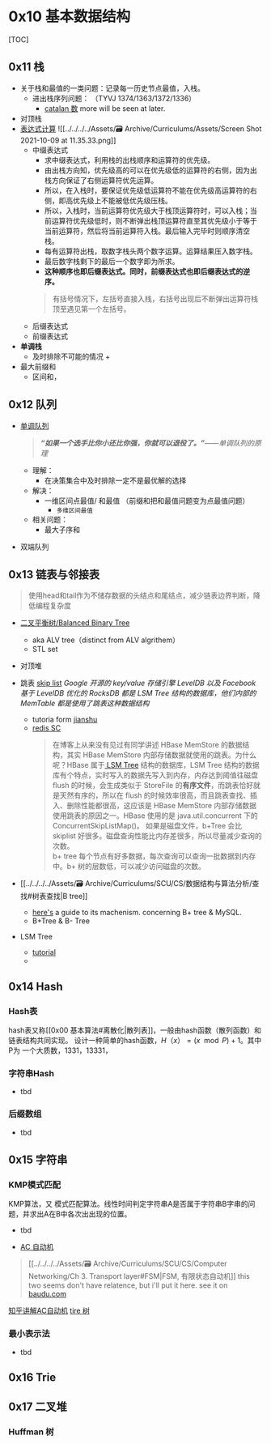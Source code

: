 # 0x10 基本数据结构

[TOC]



## 0x11 栈
+ 关于栈和最值的一类问题：记录每一历史节点最值，入栈。
	+ 进出栈序列问题： （TYVJ 1374/1363/1372/1336）
		+  [catalan 数](https://www.cnblogs.com/Morning-Glory/p/11747744.html) more will be seen at later.
+ 对顶栈 
+ [表达式计算](https://www.cnblogs.com/dolphin0520/p/3708602.html)
 ![[../../../../Assets/🗃 Archive/Curriculums/Assets/Screen Shot 2021-10-09 at 11.35.33.png]]
	+ 中缀表达式
		+ 求中缀表达式，利用栈的出栈顺序和运算符的优先级。
		+ 由出栈方向知，优先级高的可以在优先级低的运算符的右侧，因为出栈方向保证了右侧运算符优先运算。
		+ 所以，在入栈时，要保证优先级低运算符不能在优先级高运算符的右侧，即高优先级上不能被低优先级压栈。
		+ 所以，入栈时，当前运算符优先级大于栈顶运算符时，可以入栈；当前运算符优先级低时，则不断弹出栈顶运算符直至其优先级小于等于当前运算符，然后将当前运算符入栈。最后输入完毕时则顺序清空栈。
		+ 每有运算符出栈，取数字栈头两个数字运算。运算结果压入数字栈。
		+ 最后数字栈剩下的最后一个数字即为所求。
		+ **这种顺序也即后缀表达式。同时，前缀表达式也即后缀表达式的逆序。**
		> 有括号情况下，左括号直接入栈，右括号出现后不断弹出运算符栈顶至遇见第一个左括号。  
	+ 后缀表达式
	+ 前缀表达式
+ **单调栈**
	+ 及时排除不可能的情况
		+ 
+ 最大前缀和
	+ 区间和，



## 0x12 队列
+ [单调队列](https://zhuanlan.zhihu.com/p/346354943)
	 >_**“如果一个选手比你小还比你强，你就可以退役了。”**——单调队列的原理_
	+ 理解：
		+ 在决策集合中及时排除一定不是最优解的选择
	+ 解决：
		+ 一维区间点最值/ 和最值 （前缀和把和最值问题变为点最值问题）
			+ `多维区间最值`
	+ 相关问题：
		+ 最大子序和

+ 双端队列



## 0x13 链表与邻接表
> 使用head和tail作为不储存数据的头结点和尾结点，减少链表边界判断，降低编程复杂度

+ [二叉平衡树/Balanced Binary Tree](https://www.cnblogs.com/zhangbaochong/p/5164994.html)
	+ aka ALV tree（distinct from ALV algrithem）
	+ STL set
+ 对顶堆
+ 跳表 [skip list](https://www.jianshu.com/p/9d8296562806)</b>
 _Google 开源的 key/value 存储引擎 LevelDB 以及 Facebook 基于 LevelDB 优化的 RocksDB 都是 LSM Tree 结构的数据库，他们内部的 MemTable 都是使用了跳表这种数据结构_
	 + tutoria form [jianshu](https://www.jianshu.com/p/9d8296562806)	
	+ [redis SC](https://github.com/redis/redis/blob/unstable/src/t_zset.c)
		> 在博客上从来没有见过有同学讲述 HBase MemStore 的数据结构，其实 HBase MemStore 内部存储数据就使用的跳表。为什么呢？HBase 属于[ LSM Tree](https://zhuanlan.zhihu.com/p/181498475) 结构的数据库，LSM Tree 结构的数据库有个特点，实时写入的数据先写入到内存，内存达到阈值往磁盘 flush 的时候，会生成类似于 StoreFile 的**有序文件**，而跳表恰好就是天然有序的，所以在 flush 的时候效率很高，而且跳表查找、插入、删除性能都很高，这应该是 HBase MemStore 内部存储数据使用跳表的原因之一。HBase 使用的是 java.util.concurrent 下的 ConcurrentSkipListMap()。
		> 如果是磁盘文件，b+Tree 会比 skiplist 好很多。磁盘查询性能比内存差很多，所以尽量减少查询的次数。  
		> b+ tree 每个节点有好多数据，每次查询可以查询一批数据到内存中。b+ 树的层数低，可以减少访问磁盘的次数。
	
+ [[../../../../Assets/🗃 Archive/Curriculums/SCU/CS/数据结构与算法分析/查找#树表查找|B tree]]
	+ [here's](https://www.jianshu.com/p/02738ea10b77) a guide to its machenism. concerning B+ tree & MySQL.  
	+ B+Tree & B- Tree
+ LSM Tree
	+ [tutorial](https://zhuanlan.zhihu.com/p/181498475)
	+ 



## 0x14 Hash
### Hash表
hash表又称[[0x00 基本算法#离散化|散列表]]，一般由hash函数（散列函数）和链表结构共同实现。 设计一种简单的hash函数，$H（x）= (x \mod P) +1$。其中P为 一个大质数，1331，13331，


### 字符串Hash
+ tbd


### 后缀数组
+ tbd



## 0x15 字符串
###  KMP模式匹配
KMP算法，又 模式匹配算法。线性时间判定字符串A是否属于字符串B字串的问题，并求出A在B中各次出出现的位置。
+ tbd

+ [AC 自动机](https://blog.csdn.net/bestsort/article/details/82947639)
> [[../../../../Assets/🗃 Archive/Curriculums/SCU/CS/Computer Networking/Ch 3. Transport layer#FSM|FSM, 有限状态自动机]] this two seems don't have relatence, but i'll put it here. 
> see it on [baudu.com](https://baike.baidu.com/item/有限状态自动机/2850046?fr=aladdin&fromtitle=有限状态机&fromid=2081914)

[知乎讲解AC自动机](https://zhuanlan.zhihu.com/p/80325757#:~:text=最著名的多模式匹配算法为AC自动机，它是由贝尔实验室的两位研究人员%20Alfred%20V.%20Aho%20和%20Margaret%20J.Corasick,于1975年发明的，几乎与KMP算法同时问世，至今日仍然在模式匹配领域被广泛应用%E3%80%82%20AC自动机的核心算法仍然是寻找模式串内部规律，达到在每次失配时的高效跳转%E3%80%82%20这一点与单模式匹配KMP算法是一致的%E3%80%82%20不同的是，AC算法寻找的是模式串之间的相同前缀关系%E3%80%82%20在KMP算法中，对于模式串”abcabcacab”，我们知道非前缀子串abc%20%28abca%29cab是模式串的一个前缀%20%28abca%29bcacab，而非前缀子串ab%20%28cabca%29cab不是模式串abcabcacab的前缀，根据此点，我们构造了next数组，实现在匹配失败时的跳转%E3%80%82)
[tire 树](https://www.cnblogs.com/moonandstar08/p/5525344.html#:~:text=Trie树，又称,种哈希树的变种%E3%80%82)


### 最小表示法
+ tbd



## 0x16 Trie



## 0x17 二叉堆
### Huffman 树

